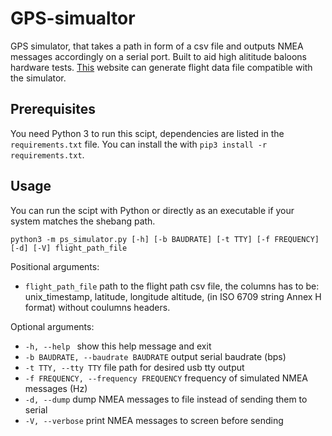 # GPS-simualtor

GPS simulator, that takes a path in form of a csv file and outputs NMEA
messages accordingly on a serial port.
Built to aid high alititude baloons hardware tests.
[This](https://predict.habhub.org) website can generate flight data file
compatible with the simulator.

## Prerequisites

You need Python 3 to run this scipt, dependencies are listed in the
`requirements.txt` file. You can install the with 
`pip3 install -r requirements.txt`.

## Usage

You can run the scipt with Python or directly as an executable if your
system matches the shebang path.

`python3 -m ps_simulator.py [-h] [-b BAUDRATE] [-t TTY] [-f FREQUENCY] [-d] [-V]
flight_path_file`

Positional arguments:

* `flight_path_file` path to the flight path csv file, the columns has to
   be: unix_timestamp, latitude, longitude altitude, (in ISO 6709 string
   Annex H format) without coulumns headers.

Optional arguments:

* `-h, --help ` show this help message and exit
* `-b BAUDRATE, --baudrate BAUDRATE` output serial baudrate (bps)
* `-t TTY, --tty TTY` file path for desired usb tty output
* `-f FREQUENCY, --frequency FREQUENCY` frequency of simulated NMEA
   messages (Hz)
* `-d, --dump` dump NMEA messages to file instead of sending them to
   serial
* `-V, --verbose` print NMEA messages to screen before sending
